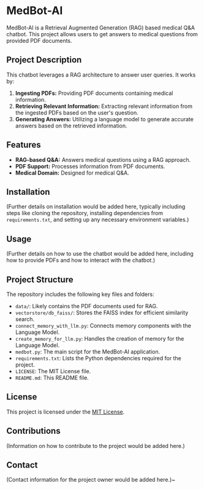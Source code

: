 # MedBot-AI

MedBot-AI is a Retrieval Augmented Generation (RAG) based medical Q&A chatbot. This project allows users to get answers to medical questions from provided PDF documents.

## Project Description

This chatbot leverages a RAG architecture to answer user queries. It works by:
1. **Ingesting PDFs:** Providing PDF documents containing medical information.
2. **Retrieving Relevant Information:** Extracting relevant information from the ingested PDFs based on the user's question.
3. **Generating Answers:** Utilizing a language model to generate accurate answers based on the retrieved information.

## Features

*   **RAG-based Q&A:** Answers medical questions using a RAG approach.
*   **PDF Support:** Processes information from PDF documents.
*   **Medical Domain:** Designed for medical Q&A.

## Installation

(Further details on installation would be added here, typically including steps like cloning the repository, installing dependencies from `requirements.txt`, and setting up any necessary environment variables.)

## Usage

(Further details on how to use the chatbot would be added here, including how to provide PDFs and how to interact with the chatbot.)

## Project Structure

The repository includes the following key files and folders:

*   `data/`: Likely contains the PDF documents used for RAG.
*   `vectorstore/db_faiss/`: Stores the FAISS index for efficient similarity search.
*   `connect_memory_with_llm.py`: Connects memory components with the Language Model.
*   `create_memory_for_llm.py`: Handles the creation of memory for the Language Model.
*   `medbot.py`: The main script for the MedBot-AI application.
*   `requirements.txt`: Lists the Python dependencies required for the project.
*   `LICENSE`: The MIT License file.
*   `README.md`: This README file.

## License

This project is licensed under the [MIT License](https://github.com/NITIN9181/MedBot-AI/blob/main/LICENSE).

## Contributions

(Information on how to contribute to the project would be added here.)

## Contact

(Contact information for the project owner would be added here.)~